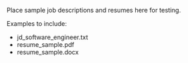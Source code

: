Place sample job descriptions and resumes here for testing.

Examples to include:
- jd_software_engineer.txt
- resume_sample.pdf
- resume_sample.docx
